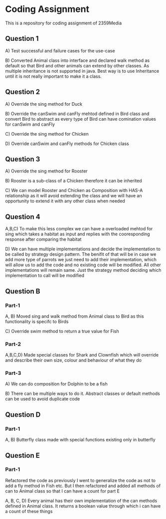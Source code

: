 # Coding Assignment
This is a repository for coding assignment of 2359Media


## Question 1

A) Test successful and failure cases for the use-case

B) Converted Animal class into interface and declared walk method as default so that Bird and other animals can extend by other classes. As multiple inheritance is not supported in java. Best way is to use Inheritance until it is not really important to make it a class.

## Question 2

A) Override the sing method for Duck

B) Override the canSwim and canFly mehtod defined in Bird class and convert Bird to abstract as every type of Bird can have comination values for canSwim and canFly

C) Override the sing method for Chicken

D) Override canSwim and canFly methods for Chicken class

## Question 3

A) Override the sing method for Rooster

B) Rooster is a sub-class of a Chicken therefore it can be inherited

C) We can model Rooster and Chicken as Composition with HAS-A relationship as it will avoid extending the class and we will have an opportunity to extend it with any other class when needed

## Question 4

A,B,C) To make this less complex we can have a overloaded mehtod for sing which takes a habitat as input and replies with the cooresponding response after comparing the habitat

D) We can have multiple implementations and decide the implementation to be called by strategy design pattern. The benifit of that will be in case we add more type of parrots we just need to add their implementation, which will allow us to add the code and no existing code will be modified. All other implementations will remain same. Just the strategy method deciding which implementation to call will be modified


## Question B

### Part-1

A, B) Moved sing and walk method from Animal class to Bird as this functionality is specifc to Birds

C) Override swim method to return a true value for Fish

### Part-2

A,B,C,D) Made special classes for Shark and Clownfish which will override and describe their own size, colour and behaviour of what they do

### Part-3

A) We can do composition for Dolphin to be a fish

B) There can be multiple ways to do it. Abstract classes or default methods can be used to avoid duplicate code
 

## Question D

### Part-1

A, B) Butterfly class made with special functions existing only in butterfly

## Question E

### Part-1

Refactored the code as previously I went to generalize the code as not to add a fly method in Fish etc.
But I then refactored and added all methods of can to Animal class so that I can have a count for part E

A, B, C, D) Every animal has their own implementation of the can methods defined in Animal class. It returns a boolean value through which i can have a count of these things